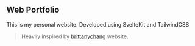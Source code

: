 ## Web Portfolio

This is my personal website. Developed using SvelteKit and TailwindCSS

> Heavliy inspired by [brittanychang](https://brittanychiang.com/) website.
